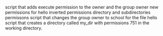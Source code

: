 script that adds execute permission to the owner and the group owner
new permissions for hello
inverted permissions
directory and subdirectories permissons
script that changes the group owner to school for the file hello
script that creates a directory called my_dir with permissions 751 in the working directory.
